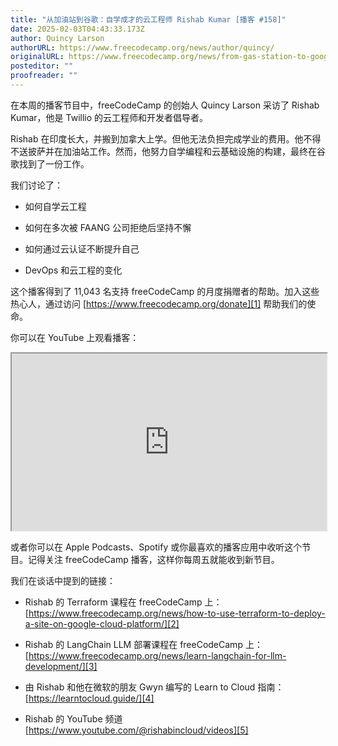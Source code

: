 ```yaml
---
title: "从加油站到谷歌：自学成才的云工程师 Rishab Kumar [播客 #158]"
date: 2025-02-03T04:43:33.173Z
author: Quincy Larson
authorURL: https://www.freecodecamp.org/news/author/quincy/
originalURL: https://www.freecodecamp.org/news/from-gas-station-to-google-self-taught-cloud-engineer-rishab-kumar-podcast-158/
posteditor: ""
proofreader: ""
---
```


在本周的播客节目中，freeCodeCamp 的创始人 Quincy Larson 采访了 Rishab Kumar，他是 Twillio 的云工程师和开发者倡导者。

<!-- more -->

Rishab 在印度长大，并搬到加拿大上学。但他无法负担完成学业的费用。他不得不送披萨并在加油站工作。然而，他努力自学编程和云基础设施的构建，最终在谷歌找到了一份工作。

我们讨论了：

- 如何自学云工程

- 如何在多次被 FAANG 公司拒绝后坚持不懈

- 如何通过云认证不断提升自己

- DevOps 和云工程的变化

这个播客得到了 11,043 名支持 freeCodeCamp 的月度捐赠者的帮助。加入这些热心人，通过访问 [https://www.freecodecamp.org/donate][1] 帮助我们的使命。

你可以在 YouTube 上观看播客：

<iframe width="560" height="315" src="https://www.youtube.com/embed/8JLtPIhQduU" style="aspect-ratio: 16 / 9; width: 100%; height: auto;" title="YouTube 视频播放器" allow="accelerometer; autoplay; clipboard-write; encrypted-media; gyroscope; picture-in-picture; web-share" referrerpolicy="strict-origin-when-cross-origin" allowfullscreen="" loading="lazy"></iframe>

或者你可以在 Apple Podcasts、Spotify 或你最喜欢的播客应用中收听这个节目。记得关注 freeCodeCamp 播客，这样你每周五就能收到新节目。

我们在谈话中提到的链接：

- Rishab 的 Terraform 课程在 freeCodeCamp 上：[https://www.freecodecamp.org/news/how-to-use-terraform-to-deploy-a-site-on-google-cloud-platform/][2]

- Rishab 的 LangChain LLM 部署课程在 freeCodeCamp 上：[https://www.freecodecamp.org/news/learn-langchain-for-llm-development/][3]

- 由 Rishab 和他在微软的朋友 Gwyn 编写的 Learn to Cloud 指南：[https://learntocloud.guide/][4]

- Rishab 的 YouTube 频道 [https://www.youtube.com/@rishabincloud/videos][5]

[1]: https://www.freecodecamp.org/donate
[2]: https://www.freecodecamp.org/news/how-to-use-terraform-to-deploy-a-site-on-google-cloud-platform/
[3]: https://www.freecodecamp.org/news/learn-langchain-for-llm-development/
[4]: https://learntocloud.guide/
[5]: https://www.youtube.com/@rishabincloud/videos

